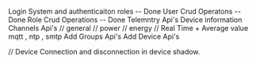 Login System and authenticaiton roles -- Done 
User Crud Operatons -- Done
Role Crud Operations -- Done
Telemntry Api's 
Device information 
Channels Api's  // general // power // energy  // Real Time + Average value 
mqtt ,  ntp , smtp
Add Groups Api's 
Add Device Api's


// Device Connection and disconnection in device shadow.